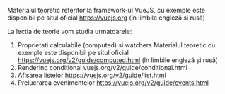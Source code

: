 Materialul teoretic referitor la framework-ul  VueJS, cu exemple este disponibil pe situl oficial https://vuejs.org (în limbile engleză și rusă)

La lectia de teorie vom studia urmatoarele:

1. Proprietati calculabile (computed) si watchers
Materialul teoretic cu exemple este disponibil pe situl oficial https://vuejs.org/v2/guide/computed.html (în limbile engleză și rusă)
2. Rendering conditional 
vuejs.org/v2/guide/conditional.html
3. Afisarea listelor
https://vuejs.org/v2/guide/list.html
4. Prelucrarea evenimentelor https://vuejs.org/v2/guide/events.html
